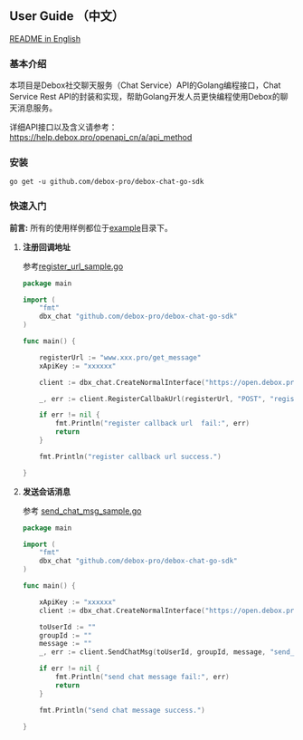 ## User Guide （中文）

[README  in English](https://github.com/debox-pro/debox-chat-go-sdk/blob/master/README_EN.md)

### 基本介绍

本项目是Debox社交聊天服务（Chat Service）API的Golang编程接口，Chat Service Rest API的封装和实现，帮助Golang开发人员更快编程使用Debox的聊天消息服务。

详细API接口以及含义请参考：https://help.debox.pro/openapi_cn/a/api_method

### 安装
```
go get -u github.com/debox-pro/debox-chat-go-sdk
```


### 快速入门

**前言:**   所有的使用样例都位于[example](https://github.com/debox-pro/debox-chat-go-sdk/tree/master/example)目录下。

1. **注册回调地址**

   参考[register_url_sample.go](example/register_url.go)

   ```go
   package main

   import (
       "fmt"
       dbx_chat "github.com/debox-pro/debox-chat-go-sdk"
   )
   
   func main() {
   
       registerUrl := "www.xxx.pro/get_message"
	   xApiKey := "xxxxxx"
   
       client := dbx_chat.CreateNormalInterface("https://open.debox.pro", xApiKey)
   
       _, err := client.RegisterCallbakUrl(registerUrl, "POST", "register")
   
       if err != nil {
           fmt.Println("register callback url  fail:", err)
           return
       }
   
       fmt.Println("register callback url success.")
   
   }
   ```

2. **发送会话消息**

   参考 [send_chat_msg_sample.go](example/send_chat_msg.go)

   ```go 
   package main

   import (
       "fmt"
       dbx_chat "github.com/debox-pro/debox-chat-go-sdk"
   )
   
   func main() {
   
       xApiKey := "xxxxxx"
       client := dbx_chat.CreateNormalInterface("https://open.debox.pro", xApiKey)

       toUserId := ""
       groupId := ""
       message := ""
       _, err := client.SendChatMsg(toUserId, groupId, message, "send_msg")
   
       if err != nil {
           fmt.Println("send chat message fail:", err)
           return
       }
   
       fmt.Println("send chat message success.")
   
   }
   ```

